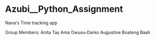 # Azubi__Python_Assignment
Nana's Time tracking app

Group Members:
Anita Tay
Ama Owusu-Darko
Augustine Boateng Baah
